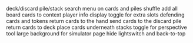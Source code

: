 deck/discard pile/stack search
menu on cards and piles
shuffle
add all board cards to context
player info display
toggle for extra slots
defending cards and tokens
return cards to the hand
send cards to the discard pile
return cards to deck
place cards underneath stacks
toggle for perspective tool
large background for simulator page
hide lightswitch and back-to-top
